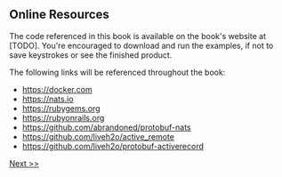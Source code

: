 ## Online Resources

The code referenced in this book is available on the book's website at [TODO]. You're encouraged to download and run the examples, if not to save keystrokes or see the finished product.

The following links will be referenced throughout the book:

* https://docker.com
* https://nats.io
* https://rubygems.org
* https://rubyonrails.org
* https://github.com/abrandoned/protobuf-nats
* https://github.com/liveh2o/active_remote
* https://github.com/liveh2o/protobuf-activerecord

[Next >>](006-acknowledgements.md)
